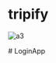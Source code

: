 # tripify


 ![a3](https://github.com/adilnarakkoden1/Tripify/assets/67992100/021a48d8-6516-4605-a281-899613330a95)

#   L o g i n A p p  
 